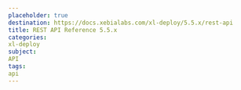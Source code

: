 ```yaml
---
placeholder: true
destination: https://docs.xebialabs.com/xl-deploy/5.5.x/rest-api
title: REST API Reference 5.5.x
categories:
xl-deploy
subject:
API
tags:
api
---
```

